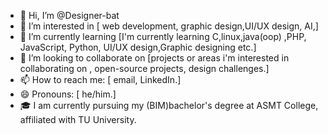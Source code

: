 - 👋 Hi, I’m @Designer-bat
- 👀 I’m interested in [ web development, graphic design,UI/UX design, AI,]
- 🌱 I’m currently learning [I'm currently learning C,linux,java(oop) ,PHP, JavaScript, Python, UI/UX design,Graphic designing etc.]
- 💞️ I’m looking to collaborate on [projects or areas i'm interested in collaborating on , open-source projects, design challenges.]
- 📫 How to reach me: [ email, LinkedIn.]
- 😄 Pronouns: [ he/him.]
- 🎓 I am currently pursuing my (BIM)bachelor's degree at ASMT College, affiliated with TU University.

